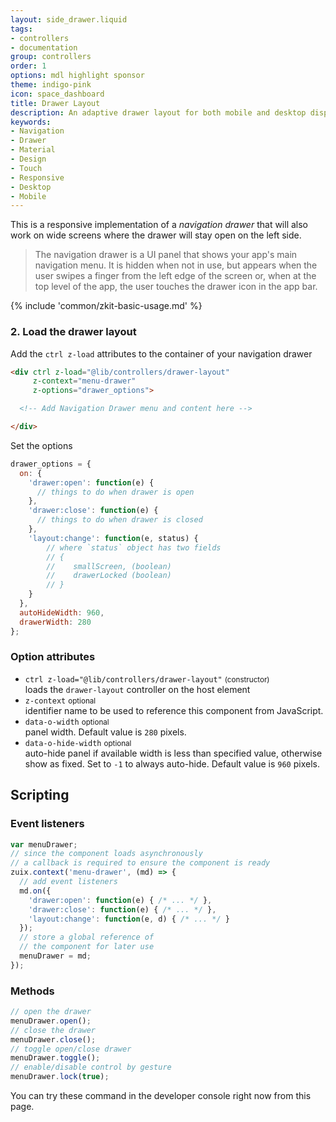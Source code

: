 ```yaml
---
layout: side_drawer.liquid
tags:
- controllers
- documentation
group: controllers
order: 1
options: mdl highlight sponsor
theme: indigo-pink
icon: space_dashboard
title: Drawer Layout
description: An adaptive drawer layout for both mobile and desktop displays, gestures enabled.
keywords:
- Navigation
- Drawer
- Material
- Design
- Touch
- Responsive
- Desktop
- Mobile
---
```


This is a responsive implementation of a *navigation drawer* that will also work on wide screens where the drawer will
stay open on the left side.

<blockquote cite="https://developer.android.com/guide/navigation/navigation-ui#add_a_navigation_drawer">
The navigation drawer is a UI panel that shows your app's main navigation menu.
It is hidden when not in use, but appears when the user swipes a finger from the left edge of the screen or,
when at the top level of the app, the user touches the drawer icon in the app bar.
</blockquote>

{% include 'common/zkit-basic-usage.md' %}

### 2. Load the drawer layout

Add the `ctrl z-load` attributes to the container of your navigation drawer
```html
<div ctrl z-load="@lib/controllers/drawer-layout"
     z-context="menu-drawer"
     z-options="drawer_options">

  <!-- Add Navigation Drawer menu and content here -->

</div>
```

Set the options

```js
drawer_options = {
  on: {
    'drawer:open': function(e) {
      // things to do when drawer is open
    },
    'drawer:close': function(e) {
      // things to do when drawer is closed
    },
    'layout:change': function(e, status) {
        // where `status` object has two fields
        // {
        //    smallScreen, (boolean)
        //    drawerLocked (boolean)
        // }
    }
  },
  autoHideWidth: 960,
  drawerWidth: 280
};
```

### Option attributes

- `ctrl z-load="@lib/controllers/drawer-layout"` <small>(constructor)</small>  
  loads the `drawer-layout` controller on the host element
- `z-context` <small>optional</small>  
  identifier name to be used to reference this component from JavaScript.
- `data-o-width` <small>optional</small>  
  panel width. Default value is `280` pixels.
- `data-o-hide-width` <small>optional</small>  
  auto-hide panel if available width is less than specified value, otherwise show as fixed.
  Set to `-1` to always auto-hide. Default value is `960` pixels.


## Scripting

### Event listeners

```js
var menuDrawer;
// since the component loads asynchronously
// a callback is required to ensure the component is ready
zuix.context('menu-drawer', (md) => {
  // add event listeners
  md.on({
    'drawer:open': function(e) { /* ... */ },
    'drawer:close': function(e) { /* ... */ },
    'layout:change': function(e, d) { /* ... */ }
  });
  // store a global reference of
  // the component for later use
  menuDrawer = md;
});
```

### Methods

```js
// open the drawer
menuDrawer.open();
// close the drawer
menuDrawer.close();
// toggle open/close drawer
menuDrawer.toggle();
// enable/disable control by gesture
menuDrawer.lock(true);
```

You can try these command in the developer console right now from this page.
